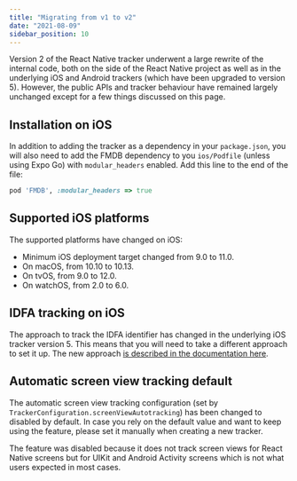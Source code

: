 ```yaml
---
title: "Migrating from v1 to v2"
date: "2021-08-09"
sidebar_position: 10
---
```


Version 2 of the React Native tracker underwent a large rewrite of the internal code, both on the side of the React Native project as well as in the underlying iOS and Android trackers (which have been upgraded to version 5). However, the public APIs and tracker behaviour have remained largely unchanged except for a few things discussed on this page.

## Installation on iOS

In addition to adding the tracker as a dependency in your `package.json`, you will also need to add the FMDB dependency to you `ios/Podfile` (unless using Expo Go) with `modular_headers` enabled. Add this line to the end of the file:

```rb
pod 'FMDB', :modular_headers => true
```

## Supported iOS platforms

The supported platforms have changed on iOS:

* Minimum iOS deployment target changed from 9.0 to 11.0.
* On macOS, from 10.10 to 10.13.
* On tvOS, from 9.0 to 12.0.
* On watchOS, from 2.0 to 6.0.

## IDFA tracking on iOS

The approach to track the IDFA identifier has changed in the underlying iOS tracker version 5. This means that you will need to take a different approach to set it up. The new approach [is described in the documentation here](/docs/collecting-data/collecting-from-own-applications/react-native-tracker/tracking-events/platform-and-application-context/index.md).

## Automatic screen view tracking default

The automatic screen view tracking configuration (set by `TrackerConfiguration.screenViewAutotracking`) has been changed to disabled by default. In case you rely on the default value and want to keep using the feature, please set it manually when creating a new tracker.

The feature was disabled because it does not track screen views for React Native screens but for UIKit and Android Activity screens which is not what users expected in most cases.
